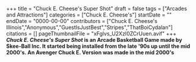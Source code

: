 +++
title = "Chuck E. Cheese's Super Shot"
draft = false
tags = ["Arcades and Attractions"]
categories = ["Chuck E. Cheese's"]
startDate = ""
endDate = "0000-00-00"
contributors = ["Chuck E. Cheese's Illinois","Anonymous","GuestIsJustBest","Stripes","ThatBoiCydalan"]
citations = []
pageThumbnailFile = "xFglvs_U2XzI0ZCrUuen.avif"
+++
***Chuck E. Cheese's Super Shot* is an Arcade Basketball Game made by Skee-Ball Inc. It started being installed from the late '90s up until the mid 2000's. An Avenger Chuck E. Version was made in the mid 2000's**
